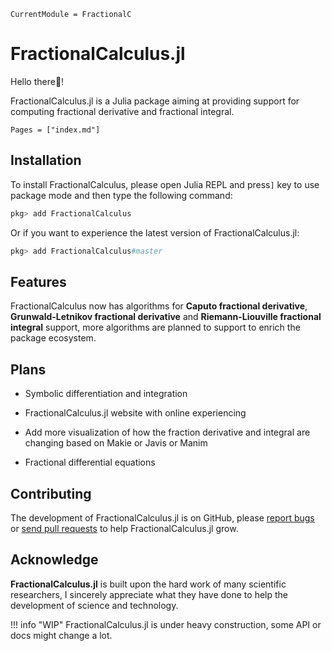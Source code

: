 ```@meta
CurrentModule = FractionalC
```



# FractionalCalculus.jl

Hello there👋!

FractionalCalculus.jl is a Julia package aiming at providing support for computing fractional derivative and fractional integral.

```@contents
Pages = ["index.md"]
```

## Installation

To install FractionalCalculus, please open Julia REPL and press`]` key to use package mode and then type the following command:

```julia
pkg> add FractionalCalculus
```

Or if you want to experience the latest version of FractionalCalculus.jl:

```julia
pkg> add FractionalCalculus#master
```

## Features

FractionalCalculus now has algorithms for **Caputo fractional derivative**, **Grunwald-Letnikov fractional derivative** and **Riemann-Liouville fractional integral** support, more algorithms are planned to support to enrich the package ecosystem.

## Plans

- Symbolic differentiation and integration

- FractionalCalculus.jl website with online experiencing

- Add more visualization of how the fraction derivative and integral are changing based on Makie or Javis or Manim

- Fractional differential equations

## Contributing

The development of FractionalCalculus.jl is on GitHub, please [report bugs](https://github.com/SciFracX/FractionalCalculus.jl/issues) or [send pull requests](https://github.com/SciFracX/FractionalCalculus.jl/pulls) to help FractionalCalculus.jl grow.

## Acknowledge

**FractionalCalculus.jl** is built upon the hard work of many scientific researchers, I sincerely appreciate what they have done to help the development of science and technology.

!!! info "WIP"
		FractionalCalculus.jl is under heavy construction, some API or docs might change a lot.